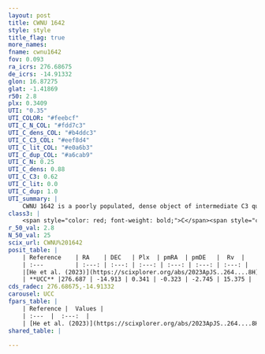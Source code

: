 ```yaml
---
layout: post
title: CWNU 1642
style: style
title_flag: true
more_names: 
fname: cwnu1642
fov: 0.093
ra_icrs: 276.68675
de_icrs: -14.91332
glon: 16.87275
glat: -1.41869
r50: 2.8
plx: 0.3409
UTI: "0.35"
UTI_COLOR: "#feebcf"
UTI_C_N_COL: "#fdd7c3"
UTI_C_dens_COL: "#b4ddc3"
UTI_C_C3_COL: "#eef8d4"
UTI_C_lit_COL: "#e0a6b3"
UTI_C_dup_COL: "#a6cab9"
UTI_C_N: 0.25
UTI_C_dens: 0.88
UTI_C_C3: 0.62
UTI_C_lit: 0.0
UTI_C_dup: 1.0
UTI_summary: |
    CWNU 1642 is a poorly populated, dense object of intermediate C3 quality. It was recently reported in the literature.
class3: |
    <span style="color: red; font-weight: bold;">C</span><span style="color: green; font-weight: bold;">A</span>
r_50_val: 2.8
N_50_val: 25
scix_url: CWNU%201642
posit_table: |
    | Reference    | RA    | DEC   | Plx  | pmRA  | pmDE   |  Rv  |
    | :---         | :---: | :---: | :---: | :---: | :---: | :---: |
    |[He et al. (2023)](https://scixplorer.org/abs/2023ApJS..264....8H) | 276.672 | -14.92 | 0.343 | -0.309 | -2.744 | -- |
    | **UCC** |276.687 | -14.913 | 0.341 | -0.323 | -2.745 | 15.375 | 
cds_radec: 276.68675,-14.91332
carousel: UCC
fpars_table: |
    | Reference |  Values |
    | :---  |  :---:  |
    | [He et al. (2023)](https://scixplorer.org/abs/2023ApJS..264....8H) | `A0=0.65, m-M=12.1, logAge=6.0` |
shared_table: |
    
---
```

